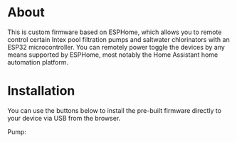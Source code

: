 # About

This is custom firmware based on ESPHome, which allows you to remote control certain Intex
pool filtration pumps and saltwater chlorinators with an ESP32 microcontroller. You can
remotely power toggle the devices by any means supported by ESPHome, most notably the
Home Assistant home automation platform.

# Installation

You can use the buttons below to install the pre-built firmware directly to your device via USB from the browser.

Pump: <esp-web-install-button manifest="firmware/pool-pump.manifest.json"></esp-web-install-button>

<script type="module" src="https://unpkg.com/esp-web-tools@10/dist/web/install-button.js?module"></script>
